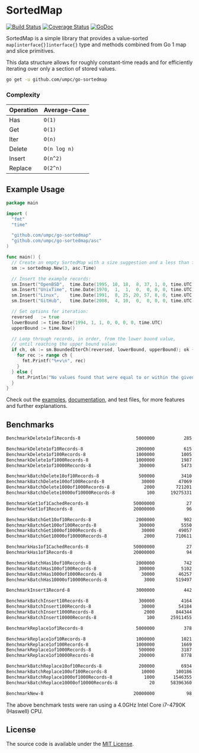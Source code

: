 # SortedMap

[![Build Status](https://travis-ci.org/umpc/go-sortedmap.svg?branch=master)](https://travis-ci.org/umpc/go-sortedmap) [![Coverage Status](https://codecov.io/github/umpc/go-sortedmap/badge.svg?branch=master)](https://codecov.io/github/umpc/go-sortedmap?branch=master) [![GoDoc](https://godoc.org/github.com/umpc/go-sortedmap?status.svg)](https://godoc.org/github.com/umpc/go-sortedmap)

SortedMap is a simple library that provides a value-sorted ```map[interface{}]interface{}``` type and methods combined from Go 1 map and slice primitives.

This data structure allows for roughly constant-time reads and for efficiently iterating over only a section of stored values.

```sh
go get -u github.com/umpc/go-sortedmap
```

### Complexity
Operation | Average-Case
----------|-----------
Has | ```O(1)```
Get | ```O(1)```
Iter | ```O(n)```
Delete | ```O(n log n)```
Insert | ```O(n^2)```
Replace | ```O(2^n)```

## Example Usage

```go
package main

import (
  "fmt"
  "time"

  "github.com/umpc/go-sortedmap"
  "github.com/umpc/go-sortedmap/asc"
)

func main() {
  // Create an empty SortedMap with a size suggestion and a less than function:
  sm := sortedmap.New(3, asc.Time)

  // Insert the example records:
  sm.Insert("OpenBSD",  time.Date(1995, 10, 18,  8, 37, 1, 0, time.UTC))
  sm.Insert("UnixTime", time.Date(1970,  1,  1,  0,  0, 0, 0, time.UTC))
  sm.Insert("Linux",    time.Date(1991,  8, 25, 20, 57, 8, 0, time.UTC))
  sm.Insert("GitHub",   time.Date(2008,  4, 10,  0,  0, 0, 0, time.UTC))

  // Set options for iteration:
  reversed   := true
  lowerBound := time.Date(1994, 1, 1, 0, 0, 0, 0, time.UTC)
  upperBound := time.Now()

  // Loop through records, in order, from the lower bound value,
  // until reaching the upper bound value:
  if ch, ok := sm.BoundedIterCh(reversed, lowerBound, upperBound); ok {
    for rec := range ch {
      fmt.Printf("%+v\n", rec)
    }
  } else {
    fmt.Println("No values found that were equal to or within the given bounds.")
  }
}
```

Check out the [examples](https://github.com/umpc/go-sortedmap/tree/master/examples), [documentation](https://godoc.org/github.com/umpc/go-sortedmap), and test files, for more features and further explanations.

## Benchmarks

```sh
BenchmarkDelete1of1Records-8                 	 5000000	       285 ns/op	       0 B/op	       0 allocs/op

BenchmarkDelete1of10Records-8                	 2000000	       615 ns/op	       0 B/op	       0 allocs/op
BenchmarkDelete1of100Records-8               	 1000000	      1005 ns/op	       0 B/op	       0 allocs/op
BenchmarkDelete1of1000Records-8              	 1000000	      1987 ns/op	       0 B/op	       0 allocs/op
BenchmarkDelete1of10000Records-8             	  300000	      5473 ns/op	       0 B/op	       0 allocs/op

BenchmarkBatchDelete10of10Records-8          	  500000	      3410 ns/op	      16 B/op	       1 allocs/op
BenchmarkBatchDelete100of100Records-8        	   30000	     47069 ns/op	     112 B/op	       1 allocs/op
BenchmarkBatchDelete1000of1000Records-8      	    2000	    721201 ns/op	    1024 B/op	       1 allocs/op
BenchmarkBatchDelete10000of10000Records-8    	     100	  19275331 ns/op	   10240 B/op	       1 allocs/op

BenchmarkGet1of1CachedRecords-8              	50000000	        27.3 ns/op	       0 B/op	       0 allocs/op
BenchmarkGet1of1Records-8                    	20000000	        96.8 ns/op	       0 B/op	       0 allocs/op

BenchmarkBatchGet10of10Records-8             	 2000000	       902 ns/op	     176 B/op	       2 allocs/op
BenchmarkBatchGet100of100Records-8           	  300000	      5550 ns/op	    1904 B/op	       2 allocs/op
BenchmarkBatchGet1000of1000Records-8         	   30000	     49057 ns/op	   17408 B/op	       2 allocs/op
BenchmarkBatchGet10000of10000Records-8       	    2000	    710611 ns/op	  174080 B/op	       2 allocs/op

BenchmarkHas1of1CachedRecords-8              	50000000	        27.3 ns/op	       0 B/op	       0 allocs/op
BenchmarkHas1of1Records-8                    	20000000	        94.1 ns/op	       0 B/op	       0 allocs/op

BenchmarkBatchHas10of10Records-8             	 2000000	       742 ns/op	      16 B/op	       1 allocs/op
BenchmarkBatchHas100of100Records-8           	  300000	      5102 ns/op	     112 B/op	       1 allocs/op
BenchmarkBatchHas1000of1000Records-8         	   30000	     46257 ns/op	    1024 B/op	       1 allocs/op
BenchmarkBatchHas10000of10000Records-8       	    3000	    519497 ns/op	   10240 B/op	       1 allocs/op

BenchmarkInsert1Record-8                     	 3000000	       442 ns/op	     304 B/op	       2 allocs/op

BenchmarkBatchInsert10Records-8              	  300000	      4164 ns/op	    1382 B/op	       8 allocs/op
BenchmarkBatchInsert100Records-8             	   30000	     54184 ns/op	   14912 B/op	      19 allocs/op
BenchmarkBatchInsert1000Records-8            	    2000	    844344 ns/op	  201969 B/op	      78 allocs/op
BenchmarkBatchInsert10000Records-8           	     100	  25911455 ns/op	 2121554 B/op	     584 allocs/op

BenchmarkReplace1of1Records-8                	 5000000	       378 ns/op	       0 B/op	       0 allocs/op

BenchmarkReplace1of10Records-8               	 1000000	      1021 ns/op	       0 B/op	       0 allocs/op
BenchmarkReplace1of100Records-8              	 1000000	      1669 ns/op	       0 B/op	       0 allocs/op
BenchmarkReplace1of1000Records-8             	  500000	      3187 ns/op	       0 B/op	       0 allocs/op
BenchmarkReplace1of10000Records-8            	  200000	      8778 ns/op	       0 B/op	       0 allocs/op

BenchmarkBatchReplace10of10Records-8         	  200000	      6934 ns/op	       0 B/op	       0 allocs/op
BenchmarkBatchReplace100of100Records-8       	   10000	    100186 ns/op	       0 B/op	       0 allocs/op
BenchmarkBatchReplace1000of1000Records-8     	    1000	   1546355 ns/op	       0 B/op	       0 allocs/op
BenchmarkBatchReplace10000of10000Records-8   	      20	  58396360 ns/op	       0 B/op	       0 allocs/op

BenchmarkNew-8                               	20000000	        98.8 ns/op	      96 B/op	       2 allocs/op
```

The above benchmark tests were ran using a 4.0GHz Intel Core i7-4790K (Haswell) CPU.

## License

The source code is available under the [MIT License](https://opensource.org/licenses/MIT).
